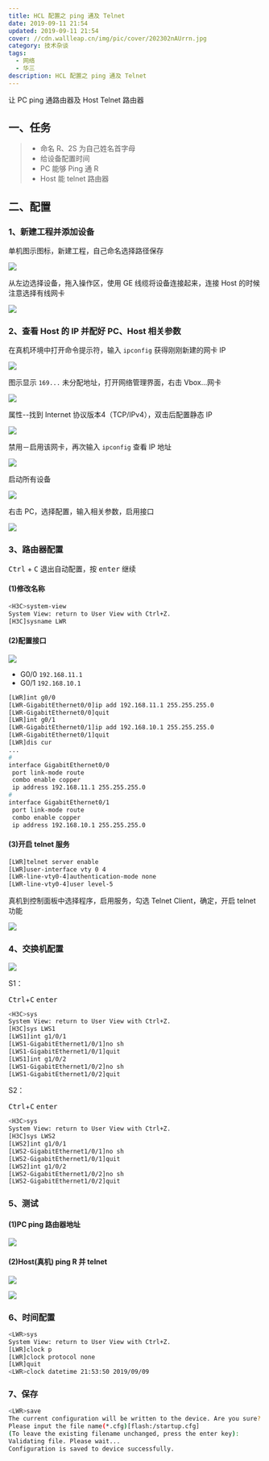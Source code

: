 ```yaml
---
title: HCL 配置之 ping 通及 Telnet
date: 2019-09-11 21:54
updated: 2019-09-11 21:54
cover: //cdn.wallleap.cn/img/pic/cover/202302nAUrrn.jpg
category: 技术杂谈
tags:
  - 网络
  - 华三
description: HCL 配置之 ping 通及 Telnet
---
```


让 PC ping 通路由器及 Host Telnet 路由器

## 一、任务

> * 命名 R、2S 为自己姓名首字母
> * 给设备配置时间
> * PC 能够 Ping 通 R
> * Host 能 telnet 路由器

## 二、配置

### 1、新建工程并添加设备

单机图示图标，新建工程，自己命名选择路径保存

![](https://cdn.wallleap.cn/img/pic/web-HCL1/pic1.png)

从左边选择设备，拖入操作区，使用 GE 线缆将设备连接起来，连接 Host 的时候注意选择有线网卡

![](https://cdn.wallleap.cn/img/pic/web-HCL1/pic2.png)

### 2、查看 Host 的 IP 并配好 PC、Host 相关参数

在真机环境中打开命令提示符，输入 `ipconfig` 获得刚刚新建的网卡 IP

![](https://cdn.wallleap.cn/img/pic/web-HCL1/pic3.png)

图示显示 `169...` 未分配地址，打开网络管理界面，右击 Vbox...网卡

![](https://cdn.wallleap.cn/img/pic/web-HCL1/pic4.png)

属性--找到 Internet 协议版本4（TCP/IPv4），双击后配置静态 IP

![](https://cdn.wallleap.cn/img/pic/web-HCL1/pic5.png)

禁用－启用该网卡，再次输入 `ipconfig` 查看 IP 地址

![](https://cdn.wallleap.cn/img/pic/web-HCL1/pic6.png)

启动所有设备

![](https://cdn.wallleap.cn/img/pic/web-HCL1/pic7.png)

右击 PC，选择配置，输入相关参数，启用接口

![](https://cdn.wallleap.cn/img/pic/web-HCL1/pic8.png)

### 3、路由器配置

<kbd>Ctrl</kbd> + <kbd>C</kbd> 退出自动配置，按 <kbd>enter</kbd> 继续

#### (1)修改名称

```sh
<H3C>system-view
System View: return to User View with Ctrl+Z.
[H3C]sysname LWR
```

#### (2)配置接口

![](https://cdn.wallleap.cn/img/pic/web-HCL1/pic9.png)

- G0/0 `192.168.11.1`
- G0/1 `192.168.10.1`

```sh
[LWR]int g0/0
[LWR-GigabitEthernet0/0]ip add 192.168.11.1 255.255.255.0
[LWR-GigabitEthernet0/0]quit
[LWR]int g0/1
[LWR-GigabitEthernet0/1]ip add 192.168.10.1 255.255.255.0
[LWR-GigabitEthernet0/1]quit
[LWR]dis cur
...
#
interface GigabitEthernet0/0
 port link-mode route
 combo enable copper
 ip address 192.168.11.1 255.255.255.0
#
interface GigabitEthernet0/1
 port link-mode route
 combo enable copper
 ip address 192.168.10.1 255.255.255.0
```

#### (3)开启 telnet 服务

```sh
[LWR]telnet server enable
[LWR]user-interface vty 0 4
[LWR-line-vty0-4]authentication-mode none
[LWR-line-vty0-4]user level-5
```

真机到控制面板中选择程序，启用服务，勾选 Telnet Client，确定，开启 telnet 功能

![](https://cdn.wallleap.cn/img/pic/web-HCL1/pic10.png)

### 4、交换机配置

![](https://cdn.wallleap.cn/img/pic/web-HCL1/pic11.png)

S1：

<kbd>Ctrl</kbd>+<kbd>C</kbd>   <kbd>enter</kbd>

```sh
<H3C>sys
System View: return to User View with Ctrl+Z.
[H3C]sys LWS1
[LWS1]int g1/0/1
[LWS1-GigabitEthernet1/0/1]no sh
[LWS1-GigabitEthernet1/0/1]quit
[LWS1]int g1/0/2
[LWS1-GigabitEthernet1/0/2]no sh
[LWS1-GigabitEthernet1/0/2]quit
```

S2：

<kbd>Ctrl</kbd>+<kbd>C</kbd>   <kbd>enter</kbd>

```sh
<H3C>sys
System View: return to User View with Ctrl+Z.
[H3C]sys LWS2
[LWS2]int g1/0/1
[LWS2-GigabitEthernet1/0/1]no sh
[LWS2-GigabitEthernet1/0/1]quit
[LWS2]int g1/0/2
[LWS2-GigabitEthernet1/0/2]no sh
[LWS2-GigabitEthernet1/0/2]quit
```

### 5、测试

#### (1)PC ping 路由器地址

![](https://cdn.wallleap.cn/img/pic/web-HCL1/pic12.png)

#### (2)Host(真机) ping R 并 telnet

![](https://cdn.wallleap.cn/img/pic/web-HCL1/pic13.png)

![](https://cdn.wallleap.cn/img/pic/web-HCL1/pic14.png)

### 6、时间配置

```sh
<LWR>sys
System View: return to User View with Ctrl+Z.
[LWR]clock p
[LWR]clock protocol none
[LWR]quit
<LWR>clock datetime 21:53:50 2019/09/09
```

### 7、保存

```sh
<LWR>save
The current configuration will be written to the device. Are you sure? [Y/N]:y
Please input the file name(*.cfg)[flash:/startup.cfg]
(To leave the existing filename unchanged, press the enter key):
Validating file. Please wait...
Configuration is saved to device successfully.
```
